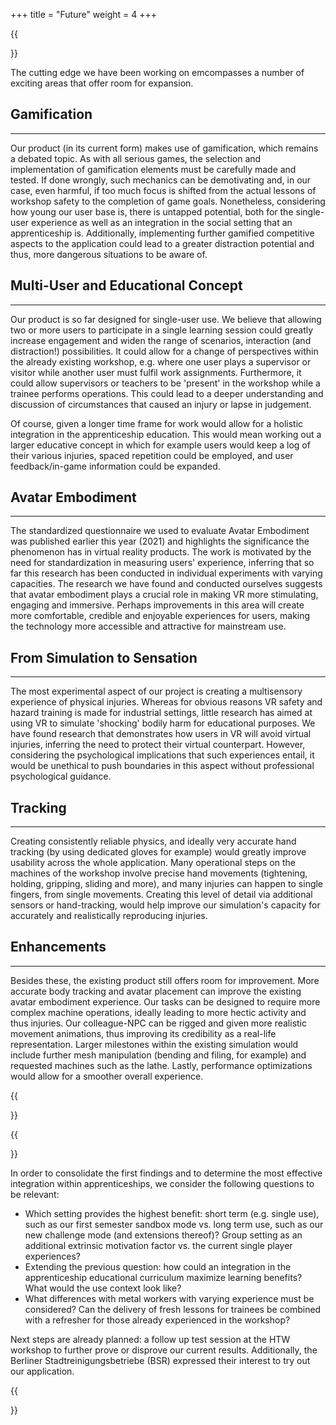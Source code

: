 +++
title = "Future"
weight = 4
+++

{{<section title="Thoughts">}}

The cutting edge we have been working on emcompasses a number of exciting areas that offer room for expansion. 


Gamification
------
---


Our product (in its current form) makes use of gamification, which remains a debated topic. As with all serious games, the selection and implementation of gamification elements must be carefully made and tested. 
If done wrongly, such mechanics can be demotivating and, in our case, even harmful, if too much focus is shifted from the actual lessons of workshop safety to the completion of game goals. 
Nonetheless, considering how young our user base is, there is untapped potential, both for the single-user experience as well as an integration in the social setting that an apprenticeship is. 
Additionally, implementing further gamified competitive aspects to the application could lead to a greater distraction potential and thus, more dangerous situations to be aware of.


Multi-User and Educational Concept
------
---


Our product is so far designed for single-user use. We believe that allowing two or more users to participate in a single learning session could greatly increase engagement and widen the range of scenarios, interaction (and distraction!) possibilities. 
It could allow for a change of perspectives within the already existing workshop, e.g. where one user plays a supervisor or visitor while another user must fulfil work assignments. 
Furthermore, it could allow supervisors or teachers to be 'present' in the workshop while a trainee performs operations. 
This could lead to a deeper understanding and discussion of circumstances that caused an injury or lapse in judgement.

Of course, given a longer time frame for work would allow for a holistic integration in the apprenticeship education. 
This would mean working out a larger educative concept in which for example users would keep a log of their various injuries, spaced repetition could be employed, and user feedback/in-game information could be expanded. 


Avatar Embodiment
------
---


The standardized questionnaire we used to evaluate Avatar Embodiment was published earlier this year (2021) and highlights the significance the phenomenon has in virtual reality products. 
The work is motivated by the need for standardization in measuring users' experience, inferring that so far this research has been conducted in individual experiments with varying capacities. 
The research we have found and conducted ourselves suggests that avatar embodiment plays a crucial role in making VR more stimulating, engaging and immersive. 
Perhaps improvements in this area will create more comfortable, credible and enjoyable experiences for users, making the technology more accessible and attractive for mainstream use. 


From Simulation to Sensation
------
---


The most experimental aspect of our project is creating a multisensory experience of physical injuries. Whereas for obvious reasons VR safety and hazard training is made for industrial settings, 
little research has aimed at using VR to simulate 'shocking' bodily harm for educational purposes. We have found research that demonstrates how users in VR will avoid virtual injuries, inferring the need to protect their virtual counterpart. 
However, considering the psychological implications that such experiences entail, it would be unethical to push boundaries in this aspect without professional psychological guidance.


Tracking
------
---


Creating consistently reliable physics, and ideally very accurate hand tracking (by using dedicated gloves for example) would greatly improve usability across the whole application. 
Many operational steps on the machines of the workshop involve precise hand movements (tightening, holding, gripping, sliding and more), and many injuries can happen to single fingers, from single movements. 
Creating this level of detail via additional sensors or hand-tracking, would help improve our simulation's capacity for accurately and realistically reproducing injuries.


Enhancements
------
---


Besides these, the existing product still offers room for improvement. More accurate body tracking and avatar placement can improve the existing avatar embodiment experience. 
Our tasks can be designed to require more complex machine operations, ideally leading to more hectic activity and thus injuries. 
Our colleague-NPC can be rigged and given more realistic movement animations, thus improving its credibility as a real-life representation. 
Larger milestones within the existing simulation would include further mesh manipulation (bending and filing, for example) and requested machines such as the lathe. 
Lastly, performance optimizations would allow for a smoother overall experience.

{{</section>}}

{{<section title="Resultant Questions and Next Steps">}}

In order to consolidate the first findings and to determine the most effective integration within apprenticeships, we consider the following questions to be relevant:

- Which setting provides the highest benefit: short term (e.g. single use), such as our first semester sandbox mode vs. long term use, such as our new challenge mode (and extensions thereof)? 
Group setting as an additional extrinsic motivation factor vs. the current single player experiences? 
- Extending the previous question: how could an integration in the apprenticeship educational curriculum maximize learning benefits? What would the use context look like? 
- What differences with metal workers with varying experience must be considered? Can the delivery of fresh lessons for trainees be combined with a refresher for those already experienced in the workshop?


Next steps are already planned: a follow up test session at the HTW workshop to further prove or disprove our current results. Additionally, the Berliner Stadtreinigungsbetriebe (BSR) expressed their interest to try out our application.

{{</section>}}

